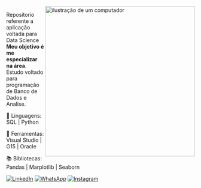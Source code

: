 <img src="https://raw.githubusercontent.com/MicaelliMedeiros/micaellimedeiros/master/image/computer-illustration.png" alt="ilustração de um computador" min-width="400px" max-width="400px" width="400px" align="right">

<p align="left"> 
  Repositorio referente a aplicação voltada para Data Science <strong>Meu objetivo é me especializar na área</strong>.<br>
  Estudo voltado para programação de Banco de Dados e Analise.
</p>

<p align="left">
  🦄 Linguagens: SQL | Python
</p>

<p align="left">
  💼 Ferramentas: Visual Studio | G15 | Oracle
</p>

<p align="left">
  📚 Bibliotecas: Pandas | Marplotlib | Seaborn
</p>


<p align="left">
  <a href="https://www.linkedin.com/in/m-souzadl/" title="LinkedIn">
  <img src="https://img.shields.io/badge/-Linkedin-0e76a8?style=flat-square&logo=Linkedin&logoColor=white&link=LINK-DO-SEU-LINKEDIN" alt="LinkedIn"/></a>
  <a href="https://wa.me/qr/7KSH67KHUAJAA1" title="WhatsApp">
  <img src="https://img.shields.io/badge/-WhatsApp-25d366?style=flat-square&labelColor=25d366&logo=whatsapp&logoColor=white&link=API-DO-SEU-WHATSAPP" alt="WhatsApp"/></a>
  <a href="https://www.instagram.com/m.souzadl?igsh=OG10NWpmbzZpc3Ux" title="Instagram">
  <img src="https://img.shields.io/badge/-Instagram-DF0174?style=flat-square&labelColor=DF0174&logo=instagram&logoColor=white&link=LINK-DO-SEU-INSTAGRAM" alt="Instagram"/></a>
</p>

